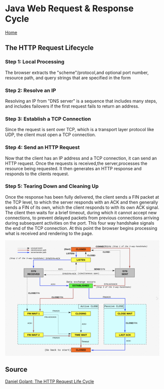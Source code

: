 # Java Web Request & Response Cycle
[Home](../Readme.md)
## The HTTP Request Lifecycle

### Step 1: Local Processing
The browser extracts the "scheme"/protocol,and optional port number, resource path, and query 
strings that are specified in the form
### Step 2: Resolve an IP
Resolving an IP from "DNS server" is a sequence that includes many steps, and includes failovers 
if the first request fails to return an address. 
### Step 3: Establish a TCP Connection
Since the request is sent over TCP, which is a transport layer protocol like UDP, the client 
must open a TCP connection. 
### Step 4: Send an HTTP Request
Now that the client has an IP address and a TCP connection, it can send an HTTP request. Once 
the requests is received,the server,processes the resource being requested. It then generates an 
HTTP response and responds to the clients request. 
### Step 5: Tearing Down and Cleaning Up
Once the response has been fully delivered, the client sends a FIN packet at the TCP level, to 
which the server responds with an ACK and then generally sends a FIN of its own, which the client 
responds to with its own ACK signal. The client then waits for a brief timeout, during which it 
cannot accept new connections, to prevent delayed packets from previous connections arriving 
during subsequent activities on the port. This four way handshake signals the end of the TCP 
connection. At this point the browser begins processing what is received and rendering to the 
page.  

![TCP](../img/tcp.png) 
## Source

[Daniel Golant: The HTTP Request Life Cycle](https://dev.to/dangolant/things-i-brushed-up-on-this-week-the-http-request-lifecycle-)
